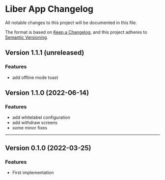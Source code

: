 # Liber App Changelog
All notable changes to this project will be documented in this file.

The format is based on [Keep a Changelog](https://keepachangelog.com/en/1.0.0/),
and this project adheres to [Semantic Versioning](https://semver.org/spec/v2.0.0.html).

## Version 1.1.1 (unreleased)
### Features
* add offline mode toast

## Version 1.1.0 (2022-06-14)
### Features
* add whitelabel configuration
* add withdraw screens
* some minor fixes

******
## Version 0.1.0 (2022-03-25)

### Features
- First implementation
